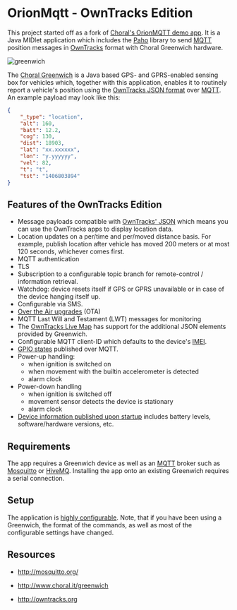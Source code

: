 OrionMqtt - OwnTracks Edition
=============================

This project started off as a fork of [Choral's OrionMQTT demo app](https://github.com/Choralthings/OrionMqtt). It is a Java MIDlet application which includes the [Paho] library to send [MQTT] position messages in [OwnTracks] format with Choral Greenwich hardware.

![greenwich](assets/gw.png)

The [Choral Greenwich](http://www.choral.it/greenwich) is a Java based GPS- and GPRS-enabled sensing box for vehicles which, together with this application, enables it to routinely report a vehicle's position using the [OwnTracks JSON format](https://github.com/owntracks/owntracks/wiki/JSON) over [MQTT]. An example payload may look like this:

```json
{
    "_type": "location",
    "alt": 160,
    "batt": 12.2,
    "cog": 130,
    "dist": 18903,
    "lat": "xx.xxxxxx",
    "lon": "y.yyyyyy",
    "vel": 82,
    "t": "t",
    "tst": "1406803894"
}
```

Features of the OwnTracks Edition
---------------------------------

* Message payloads compatible with [OwnTracks' JSON](https://github.com/owntracks/owntracks/wiki/JSON) which means you can use the OwnTracks apps to display location data.
* Location updates on a per/time and per/moved distance basis. For example, publish location after vehicle has moved 200 meters or at most 120 seconds, whichever comes first.
* MQTT authentication
* TLS
* Subscription to a configurable topic branch for remote-control / information retrieval.
* Watchdog: device resets itself if GPS or GPRS unavailable or in case of the device hanging itself up.
* Configurable via SMS.
* [Over the Air upgrades](manual/OTAP.md) (OTA)
* MQTT Last Will and Testament (LWT) messages for monitoring
* The [OwnTracks Live Map](https://github.com/owntracks/contrib/tree/master/osm-leaf) has support for the additional JSON elements provided by Greenwich.
* Configurable MQTT client-ID which defaults to the device's [IMEI](http://en.wikipedia.org/wiki/International_Mobile_Station_Equipment_Identity).
* [GPIO states](manual/GPIO.md) published over MQTT.
* Power-up handling:
  - when ignition is switched on
  - when movement with the builtin accelerometer is detected
  - alarm clock
* Power-down handling
  - when ignition is switched off
  - movement sensor detects the device is stationary
  - alarm clock
* [Device information published upon startup](Topics.md) includes battery levels, software/hardware versions, etc.

Requirements
------------

The app requires a Greenwich device as well as an [MQTT] broker such as [Mosquitto](http://mosquitto.org) or [HiveMQ](http://www.hivemq.com). Installing the app onto an existing Greenwich requires a serial connection.

Setup
-----

The application is [highly configurable](README_settings.md). Note, that if you have been using a Greenwich, the format of the commands, as well as most of the configurable settings have changed.

Resources
---------

* http://mosquitto.org/
* http://www.choral.it/greenwich
* http://owntracks.org

  [MQTT]: http://mqtt.org
  [Paho]: http://www.eclipse.org/paho/
  [OwnTracks]: http://owntracks.org
